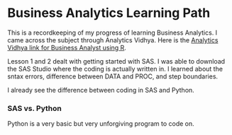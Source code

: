 # Business Analytics Learning Path

This is a recordkeeping of my progress of learning Business Analytics. I came across the subject through Analytics Vidhya. Here is the [Analytics Vidhya link for Business Analyst using R](https://www.analyticsvidhya.com/learning-paths-data-science-business-analytics-business-intelligence-big-data/learning-path-business-analyst-sas/).

Lesson 1 and 2 dealt with getting started with SAS. I was able to download the SAS Studio where the coding is actually written in. I learned about the sntax errors, difference between DATA and PROC, and step boundaries.

I already see the difference between coding in SAS and Python.

### SAS vs. Python </h2>

Python is a very basic but very unforgiving program to code on.
